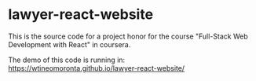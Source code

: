 # lawyer-react-website
This is the source code for a project honor for the course "Full-Stack Web Development with React" in coursera.

The demo of this code is running in: https://wtineomoronta.github.io/lawyer-react-website/
